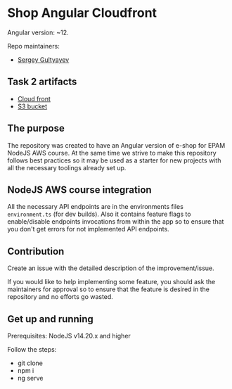 # Shop Angular Cloudfront

Angular version: ~12.

Repo maintainers:

- [Sergey Gultyayev](https://github.com/gultyayev)

## Task 2 artifacts

- [Cloud front](https://d2duzwlykfzx25.cloudfront.net) 
- [S3 bucket](http://aws-shop-cloudfront-angular.s3-website-us-east-1.amazonaws.com)


## The purpose

The repository was created to have an Angular version of e-shop for EPAM NodeJS AWS course. At the same time we strive to make this repository follows best practices so it may be used as a starter for new projects with all the necessary toolings already set up.

## NodeJS AWS course integration

All the necessary API endpoints are in the environments files `environment.ts` (for dev builds). Also it contains feature flags to enable/disable endpoints invocations from within the app so to ensure that you don't get errors for not implemented API endpoints.

## Contribution

Create an issue with the detailed description of the improvement/issue.

If you would like to help implementing some feature, you should ask the maintainers for approval so to ensure that the feature is desired in the repository and no efforts go wasted.

## Get up and running

Prerequisites: NodeJS v14.20.x and higher

Follow the steps:

- git clone
- npm i
- ng serve
